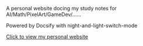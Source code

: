 A personal website docing my study notes for AI/Math/PixelArt/GameDev/......

Powered by Docsify with night-and-light-switch-mode

[Click to view my personal website](https://liubodan.github.io/#/)
